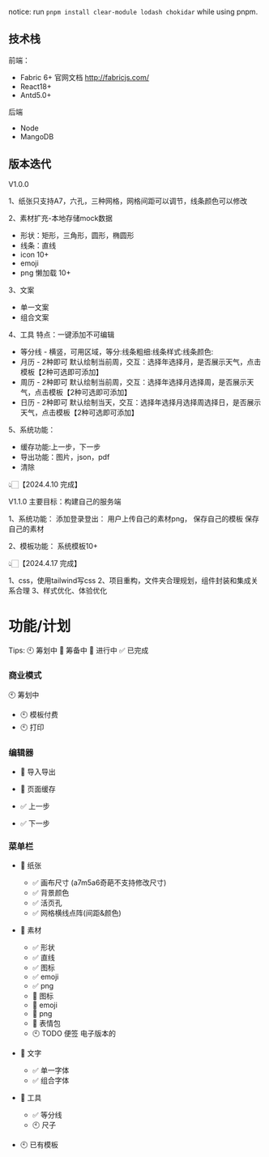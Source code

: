 notice: run `pnpm install clear-module lodash chokidar` while using pnpm.

## 技术栈

前端：

- Fabric 6+ 官网文档 http://fabricjs.com/
- React18+
- Antd5.0+

后端

- Node
- MangoDB

## 版本迭代

V1.0.0

1、纸张只支持A7，六孔，三种网格，网格间距可以调节，线条颜色可以修改

2、素材扩充-本地存储mock数据

- 形状：矩形，三角形，圆形，椭圆形
- 线条：直线
- icon 10+
- emoji
- png 懒加载 10+

3、文案

- 单一文案
- 组合文案

4、工具
特点：一键添加不可编辑

- 等分线 - 横竖，可用区域，等分:线条粗细:线条样式:线条颜色:
- 月历 - 2种即可 默认绘制当前周，交互：选择年选择月，是否展示天气，点击模板【2种可选即可添加】
- 周历 - 2种即可 默认绘制当前周，交互：选择年选择月选择周，是否展示天气，点击模板【2种可选即可添加】
- 日历 - 2种即可 默认绘制当天，交互：选择年选择月选择周选择日，是否展示天气，点击模板【2种可选即可添加】

5、系统功能：

- 缓存功能:上一步，下一步
- 导出功能：图片，json，pdf
- 清除

👆🏻【2024.4.10 完成】

V1.1.0
主要目标：构建自己的服务端

1、系统功能：
添加登录登出：
用户上传自己的素材png，
保存自己的模板
保存自己的素材

2、模板功能：
系统模板10+

👆🏻【2024.4.17 完成】

1、css，使用tailwind写css
2、项目重构，文件夹合理规划，组件封装和集成关系合理
3、样式优化、体验优化

# 功能/计划

Tips: 🕙 筹划中 🔲 筹备中 🚧 进行中 ✅ 已完成

### 商业模式

🕙 筹划中

- 🕙 模板付费
- 🕙 打印

### 编辑器

- 🚧 导入导出

- 🚧 页面缓存
- ✅ 上一步
- ✅ 下一步

### 菜单栏

- 🚧 纸张

  - ✅ 画布尺寸 (a7m5a6奇葩不支持修改尺寸)
  - ✅ 背景颜色
  - ✅ 活页孔
  - ✅ 网格横线点阵(间距&颜色)

- 🚧 素材

  - ✅ 形状
  - ✅ 直线
  - ✅ 图标
  - ✅ emoji
  - ✅ png
  - 🚧 图标
  - 🚧 emoji
  - 🚧 png
  - 🚧 表情包
  - 🕙 TODO 便签 电子版本的

- 🚧 文字

  - ✅ 单一字体
  - ✅ 组合字体

- 🚧 工具
  - ✅ 等分线
  - 🕙 尺子
- 🕙 已有模板
